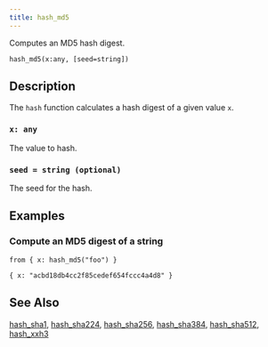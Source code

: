```yaml
---
title: hash_md5
---
```


Computes an MD5 hash digest.

```tql
hash_md5(x:any, [seed=string])
```

## Description

The `hash` function calculates a hash digest of a given value `x`.

### `x: any`

The value to hash.

### `seed = string (optional)`

The seed for the hash.

## Examples

### Compute an MD5 digest of a string

```tql
from { x: hash_md5("foo") }
```

```tql
{ x: "acbd18db4cc2f85cedef654fccc4a4d8" }
```

## See Also

[hash_sha1](hash_sha1), [hash_sha224](hash_sha224),
[hash_sha256](hash_sha256), [hash_sha384](hash_sha384),
[hash_sha512](hash_sha512), [hash_xxh3](hash_xxh3)
